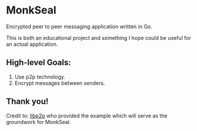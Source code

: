 # MonkSeal
Encrypted peer to peer messaging application written in Go.

This is both an educational project and something I hope could be useful for an actual application.

## High-level Goals:
1. Use p2p technology.
2. Encrypt messages between senders.


## Thank you!
Credit to: [libp2p](https://github.com/libp2p/go-libp2p-examples/tree/master/chat-with-mdns) who provided the example which will serve as the groundwork for MonkSeal.

